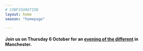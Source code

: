 ```yaml
---
# CONFIGURATION
layout: home
season: "homepage"

---
```

#### Join us on Thursday 6 October for an [evening of the different](/current/event) in Manchester.
